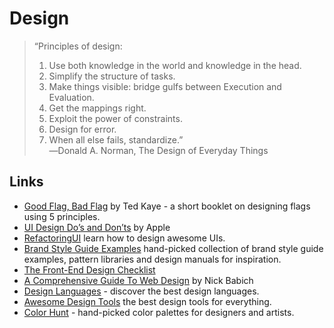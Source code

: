 # Design

> “Principles of design:  
> 1. Use both knowledge in the world and knowledge in the head.  
> 2. Simplify the structure of tasks.  
> 3. Make things visible: bridge gulfs between Execution and Evaluation.  
> 4. Get the mappings right.  
> 5. Exploit the power of constraints.  
> 6. Design for error.  
> 7. When all else fails, standardize.”  
> ―Donald A. Norman, The Design of Everyday Things

## Links

* [Good Flag, Bad Flag](https://nava.org/good-flag-bad-flag/) by Ted Kaye - a short booklet on designing flags using 5 principles.
* [UI Design Do’s and Don’ts](https://developer.apple.com/design/tips/) by Apple
* [RefactoringUI](https://refactoringui.com/) learn how to design awesome UIs.
* [Brand Style Guide Examples](https://saijogeorge.com/brand-style-guide-examples/) hand-picked collection of brand style guide examples, pattern libraries and design manuals for inspiration.
* [The Front-End Design Checklist](https://frontenddesignchecklist.io)
* [A Comprehensive Guide To Web Design](https://www.smashingmagazine.com/2017/11/comprehensive-guide-web-design/) by Nick Babich
* [Design Languages](https://design-languages.com/) - discover the best design languages.
* [Awesome Design Tools](https://github.com/LisaDziuba/Awesome-Design-Tools#readme) the best design tools for everything.
* [Color Hunt](https://colorhunt.co/) - hand-picked color palettes for designers and artists.